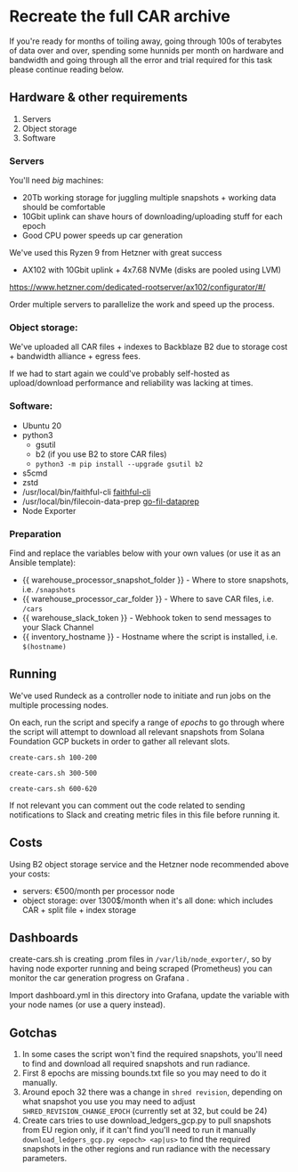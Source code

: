 # Recreate the full CAR archive

If you're ready for months of toiling away, going through 100s of terabytes of data over and over, spending some hunnids per month on hardware and bandwidth and going through all the error and trial required for this task please continue reading below.


## Hardware & other requirements

1. Servers
2. Object storage
3. Software

### Servers

You'll need _big_ machines:
- 20Tb working storage for juggling multiple snapshots + working data should be comfortable
- 10Gbit uplink can shave hours of downloading/uploading stuff for each epoch
- Good CPU power speeds up car generation

We've used this Ryzen 9 from Hetzner with great success

- AX102 with 10Gbit uplink + 4x7.68 NVMe (disks are pooled using LVM)

https://www.hetzner.com/dedicated-rootserver/ax102/configurator/#/

Order multiple servers to parallelize the work and speed up the process.

### Object storage:

We've uploaded all CAR files + indexes to Backblaze B2 due to storage cost + bandwidth alliance + egress fees.

If we had to start again we could've probably self-hosted as upload/download performance and reliability was lacking at times.

### Software:

- Ubuntu 20
- python3
  - gsutil
  - b2 (if you use B2 to store CAR files)
  - `python3 -m pip install --upgrade gsutil b2`
- s5cmd
- zstd
- /usr/local/bin/faithful-cli [faithful-cli](https://github.com/rpcpool/yellowstone-faithful)
- /usr/local/bin/filecoin-data-prep [go-fil-dataprep](https://github.com/rpcpool/go-fil-dataprep)
- Node Exporter


### Preparation

Find and replace the variables below with your own values (or use it as an Ansible template):

- {{ warehouse_processor_snapshot_folder }} - Where to store snapshots, i.e. `/snapshots`
- {{ warehouse_processor_car_folder }} - Where to save CAR files, i.e. `/cars`
- {{ warehouse_slack_token }} - Webhook token to send messages to your Slack Channel
- {{ inventory_hostname }} - Hostname where the script is installed, i.e. `$(hostname)`

## Running

We've used Rundeck as a controller node to initiate and run jobs on the multiple processing nodes.

On each, run the script and specify a range of _epochs_ to go through where the script will attempt to download all relevant snapshots from Solana Foundation GCP buckets in order to gather all relevant slots.


`create-cars.sh 100-200`

`create-cars.sh 300-500`

`create-cars.sh 600-620`

If not relevant you can comment out the code related to sending notifications to Slack and creating metric files in this file before running it.


## Costs

Using B2 object storage service and the Hetzner node recommended above your costs:

- servers: €500/month per processor node
- object storage: over 1300$/month when it's all done: which includes CAR + split file + index storage

## Dashboards

create-cars.sh is creating .prom files in `/var/lib/node_exporter/`, so by having node exporter running and being scraped (Prometheus) you can monitor the car generation progress on Grafana .

Import dashboard.yml in this directory into Grafana, update the variable with your node names (or use a query instead).

## Gotchas

1. In some cases the script won't find the required snapshots, you'll need to find and download all required snapshots and run radiance.
2. First 8 epochs are missing bounds.txt file so you may need to do it manually.
3. Around epoch 32 there was a change in `shred revision`, depending on what snapshot you use you may need to adjust `SHRED_REVISION_CHANGE_EPOCH` (currently set at 32, but could be 24)
3. Create cars tries to use download_ledgers_gcp.py to pull snapshots from EU region only, if it can't find you'll need to run it manually `download_ledgers_gcp.py <epoch> <ap|us>` to find the required snapshots in the other regions and run radiance with the necessary parameters.
